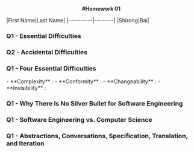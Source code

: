 <p align=center><b> #Homework 01 </b></p>
|First Name|Last Name|
|----------|--------|
|Shirong|Bai|

<h3>Q1 - Essential Difficulties </h3>
<p align="justify">

</p>

<h3>Q2 - Accidental Difficulties </h3>

<p align="justify">

</p>
<h3>Q1 - Four Essential Difficulties </h3>
<p align="justify">

</p>
- **Complexity** :
- **Conformity** :
- **Changeability** :
- **Invisibility** :

<h3>Q1 - Why There Is No Silver Bullet for Software Engineering </h3>
<p align="justify">

</p>
<h3>Q1 - Software Engineering vs. Computer Science </h3>
<p align="justify">

</p>
<h3>Q1 - Abstractions, Conversations, Specification, Translation, and Iteration </h3>
<p align="justify">

</p>

